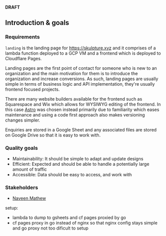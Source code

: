 **DRAFT**

## Introduction & goals
### Requirements
`landing` is the landing page for https://skulpture.xyz and it comprises of a lambda function deployed to a GCP VM and a frontend which is deployed to Cloudflare Pages. 

Landing pages are the first point of contact for someone who is new to an organization and the main motivation for them is to introduce the organization and increase conversions. As such, landing pages are usually simple in terms of business logic and API implementation, they're usually frontend focused projects.

There are many website builders available for the frontend such as Squarespace and Wix which allows for WYSIWYG editing of the frontend. In this case [Astro](https://astro.build) was chosen instead primarily due to familiarity which eases maintenance and using a code first approach also makes versioning changes simpler.

Enquiries are stored in a Google Sheet and any associated files are stored on Google Drive so that it is easy to work with.

### Quality goals
- Maintainability: It should be simple to adapt and update designs
- Efficient: Expected and should be able to handle a potentially large amount of traffic
- Accessible: Data should be easy to access, and work with

### Stakeholders
- [Naveen Mathew](mailto:naveen@skulpture.xyz)

setup:
- lambda to dump to gsheets and cf pages proxied by go
- cf pages proxy in go instead of nginx so that nginx config stays simple and go proxy not too dificult to setup
